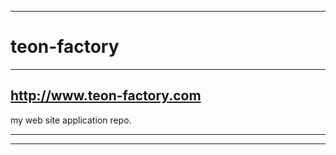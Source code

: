 ---------------------------------------

# teon-factory

---------------------------------------

## http://www.teon-factory.com

my web site application repo.

---------------------------------------



---------------------------------------
